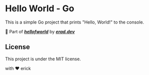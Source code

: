 # Hello World - Go

This is a simple Go project that prints "Hello, World!" to the console.

:rocket: Part of __*[hellofworld](https://erad.dev/hellofworld.html)*__ by __*[erad.dev](https://erad.dev/)*__

## License
This project is under the MIT license.

with :heart: erick
